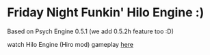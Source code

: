 # Friday Night Funkin' Hilo Engine :)
Based on Psych Engine 0.5.1 (we add 0.5.2h feature too :D)

watch Hilo Engine (Hiro mod) gameplay [here](https://youtu.be/xUtoRWzfZII)
